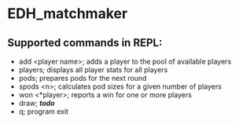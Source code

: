 # EDH_matchmaker #

## Supported commands in REPL: ##

* add \<player name\>; adds a player to the pool of available players
* players; displays all player stats for all players
* pods; prepares pods for the next round
* spods \<n\>; calculates pod sizes for a given number of players
* won \<*player\>; reports a win for one or more players
* draw; _**todo**_
* q; program exit
